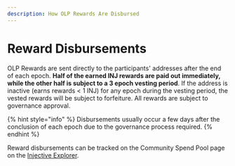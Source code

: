 ```yaml
---
description: How OLP Rewards Are Disbursed
---
```


# Reward Disbursements

OLP Rewards are sent directly to the participants' addresses after the end of each epoch. **Half of the earned INJ rewards are paid out immediately, while the other half is subject to a 3 epoch vesting period**. If the address is inactive (earns rewards < 1 INJ) for any epoch during the vesting period, the vested rewards will be subject to forfeiture. All rewards are subject to governance approval.

{% hint style="info" %}
Disbursements usually occur a few days after the conclusion of each epoch due to the governance process required.
{% endhint %}

Reward disbursements can be tracked on the Community Spend Pool page on the [Injective Explorer](https://explorer.injective.network/).
